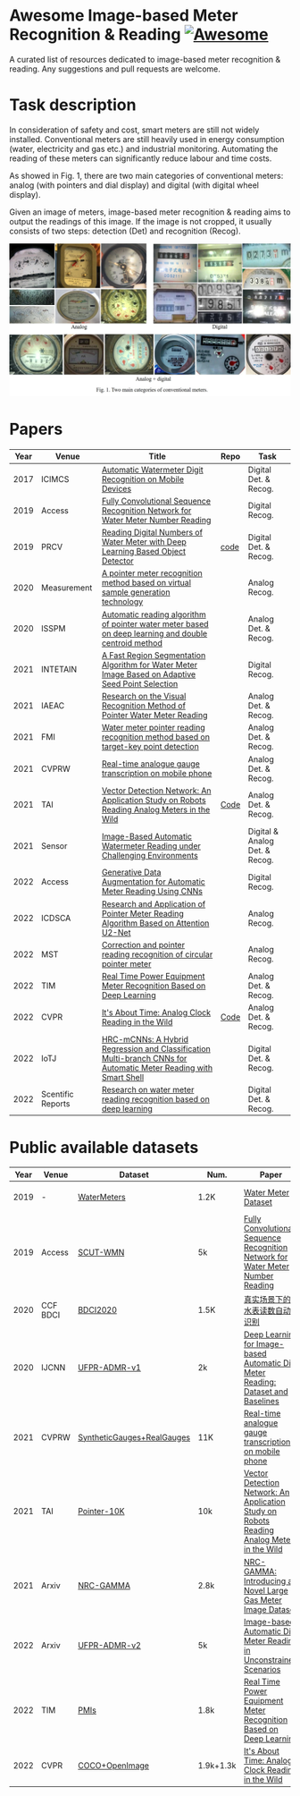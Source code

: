 # Awesome Image-based Meter Recognition & Reading [![Awesome](https://cdn.rawgit.com/sindresorhus/awesome/d7305f38d29fed78fa85652e3a63e154dd8e8829/media/badge.svg)](https://github.com/sindresorhus/awesome#readme)


A curated list of resources dedicated to image-based meter recognition & reading. Any suggestions and pull requests are welcome.

# Task description

In consideration of safety and cost, smart meters are still not widely installed. Conventional meters are still heavily used in energy consumption (water, electricity and gas etc.) and industrial monitoring. Automating the reading of these meters can significantly reduce labour and time costs. 

As showed in Fig. 1, there are two main categories of conventional meters: analog (with pointers and dial display) and digital (with digital wheel display). 

Given an image of meters, image-based meter recognition & reading aims to output the readings of this image. If the image is not cropped, it usually consists of two steps: detection (Det) and recognition (Recog). 

![Fig. 1](./imgs/fig1.jpg 'Fig. 1')


# Papers

|Year|Venue|Title|Repo|Task|
|----|----|-----|----|----|
|2017|ICIMCS|[Automatic Watermeter Digit Recognition on Mobile Devices](https://link.springer.com/chapter/10.1007/978-981-10-8530-7_9)||Digital Det. & Recog.|
|2019|Access|[Fully Convolutional Sequence Recognition Network for Water Meter Number Reading](https://ieeexplore.ieee.org/abstract/document/8606091)||Digital Recog.|
|2019|PRCV|[Reading Digital Numbers of Water Meter with Deep Learning Based Object Detector](https://link.springer.com/chapter/10.1007/978-3-030-31654-9_4)|[code](https://github.com/sloan96/water-meter-recognition)|Digital Det. & Recog.|
|2020|Measurement|[A pointer meter recognition method based on virtual sample generation technology](https://www.sciencedirect.com/science/article/pii/S0263224120305005)||Analog Recog.|
|2020|ISSPM|[Automatic reading algorithm of pointer water meter based on deep learning and double centroid method](https://link.springer.com/chapter/10.1007/978-981-33-4575-1_46)||Analog Det. & Recog.|
|2021|INTETAIN|[A Fast Region Segmentation Algorithm for Water Meter Image Based on Adaptive Seed Point Selection](https://link.springer.com/chapter/10.1007/978-3-030-99188-3_3)||Digital Recog.|
|2021|IAEAC|[Research on the Visual Recognition Method of Pointer Water Meter Reading](https://ieeexplore.ieee.org/abstract/document/9390735)||Analog Det. & Recog.|
|2021|FMI|[Water meter pointer reading recognition method based on target-key point detection](https://www.sciencedirect.com/science/article/pii/S0955598621001199)||Analog Det. & Recog.|
|2021|CVPRW|[Real-time analogue gauge transcription on mobile phone](https://openaccess.thecvf.com/content/CVPR2021W/MAI/html/Howells_Real-ime_Analogue_Gauge_Transcription_on_Mobile_Phone_CVPRW_2021_paper.html)||Analog Det. & Recog.|
|2021|TAI|[Vector Detection Network: An Application Study on Robots Reading Analog Meters in the Wild](https://ieeexplore.ieee.org/abstract/document/9526566)|[Code](https://github.com/DrawZeroPoint/VectorDetectionNetwork)|Analog Det. & Recog.|
|2021|Sensor|[Image-Based Automatic Watermeter Reading under Challenging Environments](https://www.mdpi.com/1424-8220/21/2/434)||Digital & Analog Det. & Recog.|
|2022|Access|[Generative Data Augmentation for Automatic Meter Reading Using CNNs](https://ieeexplore.ieee.org/abstract/document/9729827)||Digital Recog.|
|2022|ICDSCA|[Research and Application of Pointer Meter Reading Algorithm Based on Attention U2-Net](https://ieeexplore.ieee.org/abstract/document/9987814)||Analog Recog.|
|2022|MST|[Correction and pointer reading recognition of circular pointer meter](https://iopscience.iop.org/article/10.1088/1361-6501/ac9ad4/meta)||Analog Recog.|
|2022|TIM|[Real Time Power Equipment Meter Recognition Based on Deep Learning](https://ieeexplore.ieee.org/abstract/document/9839682)||Analog Det. & Recog.|
|2022|CVPR|[It's About Time: Analog Clock Reading in the Wild](https://openaccess.thecvf.com/content/CVPR2022/papers/Yang_Its_About_Time_Analog_Clock_Reading_in_the_Wild_CVPR_2022_paper.pdf)|[Code](https://github.com/charigyang/itsabouttime)|Analog Det. & Recog.|
|2022|IoTJ|[HRC-mCNNs: A Hybrid Regression and Classification Multi-branch CNNs for Automatic Meter Reading with Smart Shell](https://ieeexplore.ieee.org/abstract/document/9854084/)||Digital Det. & Recog.|
|2022|Scentific Reports|[Research on water meter reading recognition based on deep learning](https://www.nature.com/articles/s41598-022-17255-3)||Digital Det. & Recog.|


# Public available datasets
|Year|Venue|Dataset|Num.|Paper|Task|
|----|----|-----|----|----|----|
|2019|-|[WaterMeters](https://ieee-dataport.org/open-access/water-meter-dataset)|1.2K|[Water Meter Dataset](https://ieee-dataport.org/open-access/water-meter-dataset)|Digital Det. & Recog.|
|2019|Access|[SCUT-WMN](https://github.com/HCIILAB/Water-Meter-Number-DataSet)|5k|[Fully Convolutional Sequence Recognition Network for Water Meter Number Reading](https://ieeexplore.ieee.org/abstract/document/8606091)|Digital Recog.|
|2020|CCF BDCI|[BDCI2020](https://www.datafountain.cn/competitions/480/datasets)|1.5K|[真实场景下的水表读数自动识别](https://www.datafountain.cn/competitions/480)|Digital Det. & Recog.|
|2020|IJCNN|[UFPR-ADMR-v1](https://github.com/raysonlaroca/ufpr-admr-v1-dataset)|2k|[Deep Learning for Image-based Automatic Dial Meter Reading: Dataset and Baselines](https://ieeexplore.ieee.org/abstract/document/9207318)|Analog Det. & Recog.|
|2021|CVPRW|[SyntheticGauges+RealGauges](http://jjcvision.com/projects/gauge_reading.html)|11K|[Real-time analogue gauge transcription on mobile phone](https://openaccess.thecvf.com/content/CVPR2021W/MAI/html/Howells_Real-ime_Analogue_Gauge_Transcription_on_Mobile_Phone_CVPRW_2021_paper.html)|Analog Det. & Recog.|
|2021|TAI|[Pointer-10K](https://github.com/DrawZeroPoint/VectorDetectionNetwork)|10k|[Vector Detection Network: An Application Study on Robots Reading Analog Meters in the Wild](https://ieeexplore.ieee.org/abstract/document/9526566)|Analog Det. & Recog.|
|2021|Arxiv|[NRC-GAMMA](https://github.com/nrc-cnrc/NRC-GAMMA)|2.8k|[NRC-GAMMA: Introducing a Novel Large Gas Meter Image Dataset](https://arxiv.org/ftp/arxiv/papers/2111/2111.06827.pdf)|Analog Recog.|
|2022|Arxiv|[UFPR-ADMR-v2](https://github.com/guesalomon/ufpr-admr-v2-dataset)|5k|[Image-based Automatic Dial Meter Reading in Unconstrained Scenarios](https://arxiv.org/pdf/2201.02850.pdf)|Analog Det. & Recog.|
|2022|TIM|[PMIs](https://github.com/zzfan3/electric_meter_detect_recognize)|1.8k|[Real Time Power Equipment Meter Recognition Based on Deep Learning](https://ieeexplore.ieee.org/abstract/document/9839682)|Analog Det. & Recog.|
|2022|CVPR|[COCO+OpenImage](https://github.com/charigyang/itsabouttime)|1.9k+1.3k|[It's About Time: Analog Clock Reading in the Wild](https://openaccess.thecvf.com/content/CVPR2022/papers/Yang_Its_About_Time_Analog_Clock_Reading_in_the_Wild_CVPR_2022_paper.pdf)|Analog Det. & Recog.|

